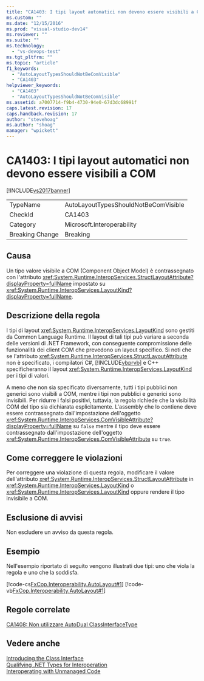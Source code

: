 ```yaml
---
title: "CA1403: I tipi layout automatici non devono essere visibili a COM | Microsoft Docs"
ms.custom: ""
ms.date: "12/15/2016"
ms.prod: "visual-studio-dev14"
ms.reviewer: ""
ms.suite: ""
ms.technology: 
  - "vs-devops-test"
ms.tgt_pltfrm: ""
ms.topic: "article"
f1_keywords: 
  - "AutoLayoutTypesShouldNotBeComVisible"
  - "CA1403"
helpviewer_keywords: 
  - "CA1403"
  - "AutoLayoutTypesShouldNotBeComVisible"
ms.assetid: a7007714-f9b4-4730-94e0-67d3dc68991f
caps.latest.revision: 17
caps.handback.revision: 17
author: "stevehoag"
ms.author: "shoag"
manager: "wpickett"
---
```

# CA1403: I tipi layout automatici non devono essere visibili a COM
[!INCLUDE[vs2017banner](../code-quality/includes/vs2017banner.md)]

|||  
|-|-|  
|TypeName|AutoLayoutTypesShouldNotBeComVisible|  
|CheckId|CA1403|  
|Category|Microsoft.Interoperability|  
|Breaking Change|Breaking|  
  
## Causa  
 Un tipo valore visibile a COM \(Component Object Model\) è contrassegnato con l'attributo <xref:System.Runtime.InteropServices.StructLayoutAttribute?displayProperty=fullName> impostato su <xref:System.Runtime.InteropServices.LayoutKind?displayProperty=fullName>.  
  
## Descrizione della regola  
 I tipi di layout <xref:System.Runtime.InteropServices.LayoutKind> sono gestiti da Common Language Runtime.  Il layout di tali tipi può variare a seconda delle versioni di .NET Framework, con conseguente compromissione delle funzionalità dei client COM che prevedono un layout specifico.  Si noti che se l'attributo <xref:System.Runtime.InteropServices.StructLayoutAttribute> non è specificato, i compilatori C\#, [!INCLUDE[vbprvb](../code-quality/includes/vbprvb_md.md)] e C\+\+ specificheranno il layout <xref:System.Runtime.InteropServices.LayoutKind> per i tipi di valori.  
  
 A meno che non sia specificato diversamente, tutti i tipi pubblici non generici sono visibili a COM, mentre i tipi non pubblici e generici sono invisibili.  Per ridurre i falsi positivi, tuttavia, la regola richiede che la visibilità COM del tipo sia dichiarata esplicitamente. L'assembly che lo contiene deve essere contrassegnato dall'impostazione dell'oggetto <xref:System.Runtime.InteropServices.ComVisibleAttribute?displayProperty=fullName> su `false` mentre il tipo deve essere contrassegnato dall'impostazione dell'oggetto <xref:System.Runtime.InteropServices.ComVisibleAttribute> su `true`.  
  
## Come correggere le violazioni  
 Per correggere una violazione di questa regola, modificare il valore dell'attributo <xref:System.Runtime.InteropServices.StructLayoutAttribute> in <xref:System.Runtime.InteropServices.LayoutKind> o <xref:System.Runtime.InteropServices.LayoutKind> oppure rendere il tipo invisibile a COM.  
  
## Esclusione di avvisi  
 Non escludere un avviso da questa regola.  
  
## Esempio  
 Nell'esempio riportato di seguito vengono illustrati due tipi: uno che viola la regola e uno che la soddisfa.  
  
 [!code-cs[FxCop.Interoperability.AutoLayout#1](../code-quality/codesnippet/CSharp/ca1403-auto-layout-types-should-not-be-com-visible_1.cs)]
 [!code-vb[FxCop.Interoperability.AutoLayout#1](../code-quality/codesnippet/VisualBasic/ca1403-auto-layout-types-should-not-be-com-visible_1.vb)]  
  
## Regole correlate  
 [CA1408: Non utilizzare AutoDual ClassInterfaceType](../code-quality/ca1408-do-not-use-autodual-classinterfacetype.md)  
  
## Vedere anche  
 [Introducing the Class Interface](http://msdn.microsoft.com/it-it/733c0dd2-12e5-46e6-8de1-39d5b25df024)   
 [Qualifying .NET Types for Interoperation](../Topic/Qualifying%20.NET%20Types%20for%20Interoperation.md)   
 [Interoperating with Unmanaged Code](../Topic/Interoperating%20with%20Unmanaged%20Code.md)